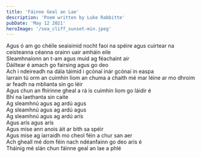 ```yaml
---
title: 'Fáinne Geal an Lae'
description: 'Poem written by Luke Rabbitte'
pubDate: 'May 12 2021'
heroImage: '/sea_cliff_sunset-min.jpeg'
---
```


Agus ó am go chéile seaisimid nocht faoi na spéire agus cuirtear na ceisteanna céanna orainn uair amháin eile  
Sleamhnaíonn an t-am agus muid ag féachaint air  
Dáiltear é amach go fairsing agus go deo  
Ach i ndeireadh na dála táimid i gcónaí inár gcónaí in easpa  
Iarrain tú orm an cuimhin liom an chuma a chaith mé mar léine ar mo dhroim ar feadh na mblianta sin go léir  
Agus chun an fhírinne gheal a rá is cuimhin liom go láidir é  
Bhí na laethanta sin caite  
Ag sleamhnú agus ag ardú agus  
Ag sleamhnú agus ag ardú agus  
Ag sleamhnú agus ag ardú arís  
Agus arís agus arís  
Agus mise ann anois áit ar bith sa spéir  
Agus mise ag iarraidh mo cheol féin a chur san aer  
Ach gheall mé dom féin nach ndéanfainn go deo arís é  
Tháinig mé slán chun fáinne geal an lae a phlé  